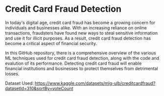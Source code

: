 # Credit Card Fraud Detection

In today's digital age, credit card fraud has become a growing concern for individuals and businesses alike. With an increasing reliance on online transactions, fraudsters have found new ways to steal sensitive information and use it for illicit purposes. As a result, credit card fraud detection has become a critical aspect of financial security. 

In this GitHub repository, there is a comprehensive overview of the various ML techniques used for credit card fraud detection, along with the code and evalution of its performance. Detecting credit card fraud will enable financial institutions and businesses to protect themselves from detrimental losses.  

Dataset Used: https://www.kaggle.com/datasets/mlg-ulb/creditcardfraud?datasetId=310&sortBy=voteCount
